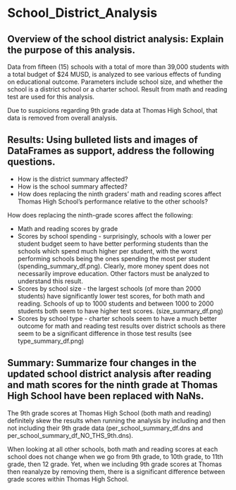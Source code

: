 # School_District_Analysis

## Overview of the school district analysis: Explain the purpose of this analysis.

Data from fifteen (15) schools with a total of more than 39,000 students with a total budget of $24 MUSD, is analyzed to see various effects of funding on educational outcome. Parameters include school size, and whether the school is a district school or a charter school. Result from math and reading test are used for this analysis.

Due to suspicions regarding 9th grade data at Thomas High School, that data is removed from overall analysis.

## Results: Using bulleted lists and images of DataFrames as support, address the following questions.

* How is the district summary affected? 
* How is the school summary affected?
* How does replacing the ninth graders’ math and reading scores affect Thomas High School’s performance relative to the other schools?

How does replacing the ninth-grade scores affect the following:
* Math and reading scores by grade
* Scores by school spending - surprisingly, schools with a lower per student budget seem to have better performing students than the schools which spend much higher per student, with the worst performing schools being the ones spending the most per student (spending_summary_df.png). Clearly, more money spent does not necessarily improve education. Other factors must be analyzed to understand this result.
* Scores by school size - the largest schools (of more than 2000 students) have significantly lower test scores, for both math and reading. Schools of up to 1000 students and between 1000 to 2000 students both seem to have higher test scores. (size_summary_df.png)
* Scores by school type - charter schools seem to have a much better outcome for math and reading test results over district schools as there seem to be a significant difference in those test results (see type_summary_df.png)

## Summary: Summarize four changes in the updated school district analysis after reading and math scores for the ninth grade at Thomas High School have been replaced with NaNs.

The 9th grade scores at Thomas High School (both math and reading) definitely skew the results when running the analysis by including and then not including their 9th grade data (per_school_summary_df.dns and per_school_summary_df_NO_THS_9th.dns).

When looking at all other schools, both math and reading scores at each school does not change when we go from 9th grade, to 10th grade, to 11th grade, then 12 grade. Yet, when we including 9th grade scores at Thomas then reanalyze by removing them, there is a significant difference between grade scores within Thomas High School.

